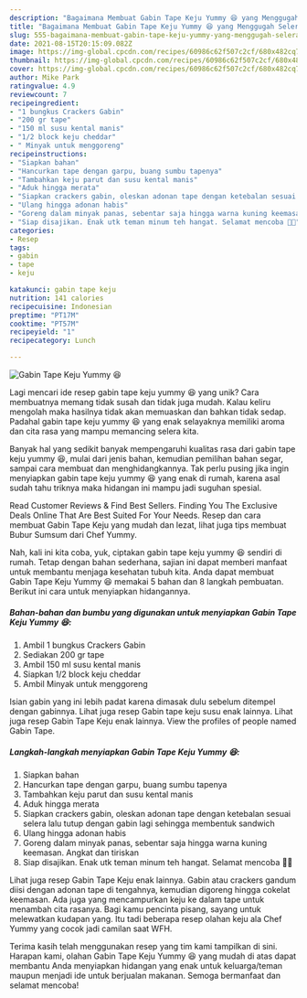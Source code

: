 ```yaml
---
description: "Bagaimana Membuat Gabin Tape Keju Yummy 😆 yang Menggugah Selera"
title: "Bagaimana Membuat Gabin Tape Keju Yummy 😆 yang Menggugah Selera"
slug: 555-bagaimana-membuat-gabin-tape-keju-yummy-yang-menggugah-selera
date: 2021-08-15T20:15:09.082Z
image: https://img-global.cpcdn.com/recipes/60986c62f507c2cf/680x482cq70/gabin-tape-keju-yummy-foto-resep-utama.jpg
thumbnail: https://img-global.cpcdn.com/recipes/60986c62f507c2cf/680x482cq70/gabin-tape-keju-yummy-foto-resep-utama.jpg
cover: https://img-global.cpcdn.com/recipes/60986c62f507c2cf/680x482cq70/gabin-tape-keju-yummy-foto-resep-utama.jpg
author: Mike Park
ratingvalue: 4.9
reviewcount: 7
recipeingredient:
- "1 bungkus Crackers Gabin"
- "200 gr tape"
- "150 ml susu kental manis"
- "1/2 block keju cheddar"
- " Minyak untuk menggoreng"
recipeinstructions:
- "Siapkan bahan"
- "Hancurkan tape dengan garpu, buang sumbu tapenya"
- "Tambahkan keju parut dan susu kental manis"
- "Aduk hingga merata"
- "Siapkan crackers gabin, oleskan adonan tape dengan ketebalan sesuai selera lalu tutup dengan gabin lagi sehingga membentuk sandwich"
- "Ulang hingga adonan habis"
- "Goreng dalam minyak panas, sebentar saja hingga warna kuning keemasan. Angkat dan tiriskan"
- "Siap disajikan. Enak utk teman minum teh hangat. Selamat mencoba 🧡🧡"
categories:
- Resep
tags:
- gabin
- tape
- keju

katakunci: gabin tape keju 
nutrition: 141 calories
recipecuisine: Indonesian
preptime: "PT17M"
cooktime: "PT57M"
recipeyield: "1"
recipecategory: Lunch

---
```



![Gabin Tape Keju Yummy 😆](https://img-global.cpcdn.com/recipes/60986c62f507c2cf/680x482cq70/gabin-tape-keju-yummy-foto-resep-utama.jpg)

Lagi mencari ide resep gabin tape keju yummy 😆 yang unik? Cara membuatnya memang tidak susah dan tidak juga mudah. Kalau keliru mengolah maka hasilnya tidak akan memuaskan dan bahkan tidak sedap. Padahal gabin tape keju yummy 😆 yang enak selayaknya memiliki aroma dan cita rasa yang mampu memancing selera kita.

Banyak hal yang sedikit banyak mempengaruhi kualitas rasa dari gabin tape keju yummy 😆, mulai dari jenis bahan, kemudian pemilihan bahan segar, sampai cara membuat dan menghidangkannya. Tak perlu pusing jika ingin menyiapkan gabin tape keju yummy 😆 yang enak di rumah, karena asal sudah tahu triknya maka hidangan ini mampu jadi suguhan spesial.

Read Customer Reviews &amp; Find Best Sellers. Finding You The Exclusive Deals Online That Are Best Suited For Your Needs. Resep dan cara membuat Gabin Tape Keju yang mudah dan lezat, lihat juga tips membuat Bubur Sumsum dari Chef Yummy.


Nah, kali ini kita coba, yuk, ciptakan gabin tape keju yummy 😆 sendiri di rumah. Tetap dengan bahan sederhana, sajian ini dapat memberi manfaat untuk membantu menjaga kesehatan tubuh kita. Anda dapat membuat Gabin Tape Keju Yummy 😆 memakai 5 bahan dan 8 langkah pembuatan. Berikut ini cara untuk menyiapkan hidangannya.

<!--inarticleads1-->

##### Bahan-bahan dan bumbu yang digunakan untuk menyiapkan Gabin Tape Keju Yummy 😆:

1. Ambil 1 bungkus Crackers Gabin
1. Sediakan 200 gr tape
1. Ambil 150 ml susu kental manis
1. Siapkan 1/2 block keju cheddar
1. Ambil  Minyak untuk menggoreng


Isian gabin yang ini lebih padat karena dimasak dulu sebelum ditempel dengan gabinnya. Lihat juga resep Gabin tape keju susu enak lainnya. Lihat juga resep Gabin Tape Keju enak lainnya. View the profiles of people named Gabin Tape. 

<!--inarticleads2-->

##### Langkah-langkah menyiapkan Gabin Tape Keju Yummy 😆:

1. Siapkan bahan
1. Hancurkan tape dengan garpu, buang sumbu tapenya
1. Tambahkan keju parut dan susu kental manis
1. Aduk hingga merata
1. Siapkan crackers gabin, oleskan adonan tape dengan ketebalan sesuai selera lalu tutup dengan gabin lagi sehingga membentuk sandwich
1. Ulang hingga adonan habis
1. Goreng dalam minyak panas, sebentar saja hingga warna kuning keemasan. Angkat dan tiriskan
1. Siap disajikan. Enak utk teman minum teh hangat. Selamat mencoba 🧡🧡


Lihat juga resep Gabin Tape Keju enak lainnya. Gabin atau crackers gandum diisi dengan adonan tape di tengahnya, kemudian digoreng hingga cokelat keemasan. Ada juga yang mencampurkan keju ke dalam tape untuk menambah cita rasanya. Bagi kamu pencinta pisang, sayang untuk melewatkan kudapan yang. Itu tadi beberapa resep olahan keju ala Chef Yummy yang cocok jadi camilan saat WFH. 

Terima kasih telah menggunakan resep yang tim kami tampilkan di sini. Harapan kami, olahan Gabin Tape Keju Yummy 😆 yang mudah di atas dapat membantu Anda menyiapkan hidangan yang enak untuk keluarga/teman maupun menjadi ide untuk berjualan makanan. Semoga bermanfaat dan selamat mencoba!
